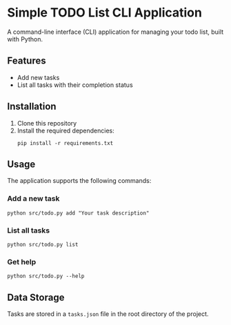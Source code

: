 # Simple TODO List CLI Application

A command-line interface (CLI) application for managing your todo list, built with Python.

## Features

- Add new tasks
- List all tasks with their completion status

## Installation

1. Clone this repository
2. Install the required dependencies:
   ```
   pip install -r requirements.txt
   ```

## Usage

The application supports the following commands:

### Add a new task
```
python src/todo.py add "Your task description"
```

### List all tasks
```
python src/todo.py list
```

### Get help
```
python src/todo.py --help
```

## Data Storage

Tasks are stored in a `tasks.json` file in the root directory of the project.